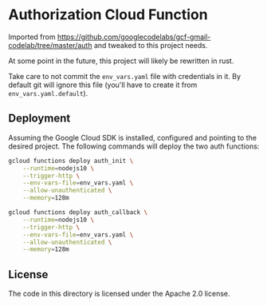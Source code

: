 # Authorization Cloud Function

Imported from https://github.com/googlecodelabs/gcf-gmail-codelab/tree/master/auth and tweaked to
this project needs.

At some point in the future, this project will likely be rewritten in rust.

Take care to not commit the `env_vars.yaml` file with credentials in it. By default git will
ignore this file (you'll have to create it from `env_vars.yaml.default`).

## Deployment

Assuming the Google Cloud SDK is installed, configured and pointing to the desired project.
The following commands will deploy the two auth functions:

```bash
gcloud functions deploy auth_init \
    --runtime=nodejs10 \
    --trigger-http \
    --env-vars-file=env_vars.yaml \
    --allow-unauthenticated \
    --memory=128m

gcloud functions deploy auth_callback \
    --runtime=nodejs10 \
    --trigger-http \
    --env-vars-file=env_vars.yaml \
    --allow-unauthenticated \
    --memory=128m
```

## License

The code in this directory is licensed under the Apache 2.0 license.
